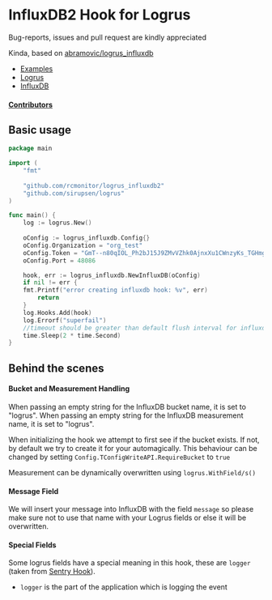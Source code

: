 # InfluxDB2 Hook for Logrus

Bug-reports, issues and pull request are kindly appreciated

Kinda, based on [abramovic/logrus_influxdb](https://github.com/abramovic/logrus_influxdb)

- [Examples](https://github.com/rmonitor/logrus_influxdb2/tree/master/examples)
- [Logrus](https://github.com/Sirupsen/logrus)
- [InfluxDB](https://influxdb.com)

#### [Contributors](https://github.com/rcmonitor/logrus_influxdb2/graphs/contributors)

## Basic usage

```go
package main

import (
    "fmt"
    
    "github.com/rcmonitor/logrus_influxdb2"
    "github.com/sirupsen/logrus"
)

func main() {
    log := logrus.New()
    
    oConfig := logrus_influxdb.Config{}
    oConfig.Organization = "org_test"
    oConfig.Token = "GmT--n80qIOL_Ph2bJ15J9ZMvVZhk0AjnxXu1CWnzyKs_TGHmgKRUgiiEUyGEFx4ppZY31A=="
    oConfig.Port = 48086

    hook, err := logrus_influxdb.NewInfluxDB(oConfig)
    if nil != err {
    fmt.Printf("error creating influxdb hook: %v", err)
        return
    }
    log.Hooks.Add(hook)
    log.Errorf("superfail")
    //timeout should be greater than default flush interval for influxdb (1 sec)
    time.Sleep(2 * time.Second)
}

```

## Behind the scenes

#### Bucket and Measurement Handling

When passing an empty string for the InfluxDB bucket name, it is set to "logrus".
When passing an empty string for the InfluxDB measurement name, it is set to "logrus".

When initializing the hook we attempt to first see if the bucket exists. If not, by default we try to create it for your automagically.
This behaviour can be changed by setting `Config.TConfigWriteAPI.RequireBucket` to `true`

Measurement can be dynamically overwritten using `logrus.WithField/s()`

#### Message Field

We will insert your message into InfluxDB with the field `message` so please make sure not to use that name with your Logrus fields or else it will be overwritten.

#### Special Fields

Some logrus fields have a special meaning in this hook, these are `logger`  (taken from [Sentry Hook](https://github.com/evalphobia/logrus_sentry)).

- `logger` is the part of the application which is logging the event
